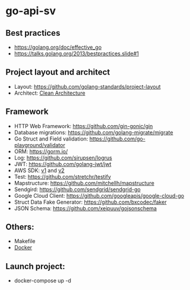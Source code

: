 # go-api-sv

## Best practices
* https://golang.org/doc/effective_go
* https://talks.golang.org/2013/bestpractices.slide#1

## Project layout and architect 

* Layout: https://github.com/golang-standards/project-layout
* Architect: [Clean Architecture](https://blog.cleancoder.com/uncle-bob/2012/08/13/the-clean-architecture.html)

## Framework
* HTTP Web Framework: https://github.com/gin-gonic/gin
* Database migrations: https://github.com/golang-migrate/migrate
* Go Struct and Field validation: https://github.com/go-playground/validator
* ORM: https://gorm.io/
* Log: https://github.com/sirupsen/logrus
* JWT: https://github.com/golang-jwt/jwt
* AWS SDK: [v1](https://docs.aws.amazon.com/sdk-for-go/v1/developer-guide/welcome.html) and [v2](https://aws.github.io/aws-sdk-go-v2/docs/getting-started/)
* Test: https://github.com/stretchr/testify
* Mapstructure: https://github.com/mitchellh/mapstructure
* Sendgird: https://github.com/sendgrid/sendgrid-go
* Google Cloud Client: https://github.com/googleapis/google-cloud-go
* Struct Data Fake Generator: https://github.com/bxcodec/faker
* JSON Schema: https://github.com/xeipuuv/gojsonschema

## Others:
* Makefile
* [Docker](https://docs.docker.com/get-started/)

## Launch project:
* docker-compose up -d
